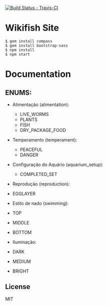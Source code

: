 [![Build Status - Travis-CI](https://travis-ci.org/matheussampaio/wikifish-site.svg?branch=master)](https://travis-ci.org/matheussampaio/wikifish-site)

# Wikifish Site

```
$ gem install compass
$ gem install bootstrap-sass
$ npm install
$ npm start
```

# Documentation

## ENUMS:

- Alimentação (alimentation):
  - LIVE_WORMS
  - PLANTS
  - FISH
  - DRY_PACKAGE_FOOD

- Temperamento (temperament):
  - PEACEFUL
  - DANGER

- Configuração do Aquário (aquarium_setup):
  - COMPLETED_SET

- Reprodução (reproduction):
 - EGGLAYER

- Estilo de nado (swimming):
 - TOP
 - MIDDLE
 - BOTTOM

- Iluminação:
 - DARK
 - MEDIUM
 - BRIGHT


## License
MIT
